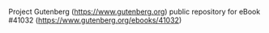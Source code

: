 Project Gutenberg (https://www.gutenberg.org) public repository for eBook #41032 (https://www.gutenberg.org/ebooks/41032)

